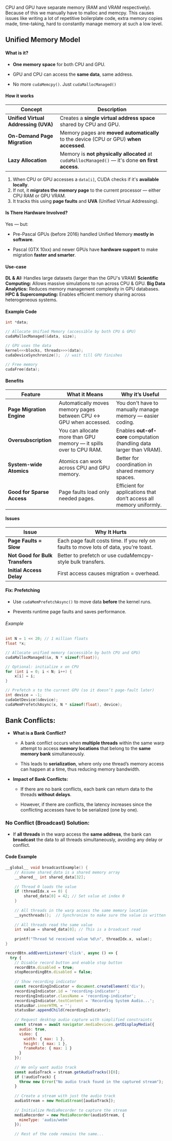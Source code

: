 CPU and GPU have separate memory (RAM and VRAM respectively). Because of this we manually have to malloc and memcpy. This causes issues like writing a lot of repetitive boilerplate code, extra memory copies made, time-taking, hard to constantly manage memory at such a low level.

## Unified Memory Model
#### What is it?

- **One memory space** for both CPU and GPU.
    
- GPU and CPU can access the **same data**, same address.
    
- No more `cudaMemcpy()`. Just `cudaMallocManaged()`
#### How it works

| Concept                              | Description                                                                                      |
| ------------------------------------ | ------------------------------------------------------------------------------------------------ |
| **Unified Virtual Addressing (UVA)** | Creates a **single virtual address space** shared by CPU and GPU.                                |
| **On-Demand Page Migration**         | Memory pages are **moved automatically** to the device (CPU or GPU) **when accessed**.           |
| **Lazy Allocation**                  | Memory is **not physically allocated** at `cudaMallocManaged()` — it's done **on first access**. |

1) When CPU or GPU accesses a `data[i]`, CUDA checks if it's **available locally**.
2) If not, it **migrates the memory page** to the current processor — either CPU RAM or GPU VRAM.
3) It tracks this using **page faults** and **UVA** (Unified Virtual Addressing).

#### Is There Hardware Involved?
Yes — but:
- Pre-Pascal GPUs (before 2016) handled Unified Memory **mostly in software**.
    
- Pascal (GTX 10xx) and newer GPUs have **hardware support** to make migration **faster and smarter**.

#### Use-case

**DL & AI:** Handles large datasets (larger than the GPU's VRAM)
**Scientific Computing:** Allows massive simulations to run across CPU & GPU.
**Big Data Analytics:** Reduces memory management complexity in GPU databases.
**HPC & Supercomputing:** Enables efficient memory sharing across heterogeneous
systems.

#### Example Code
```c
int *data;

// Allocate Unified Memory (accessible by both CPU & GPU)
cudaMallocManaged(&data, size);

// GPU uses the data
kernel<<<blocks, threads>>>(data);
cudaDeviceSynchronize();  // wait till GPU finishes

// Free memory
cudaFree(data);
```


#### Benefits

|Feature|What it Means|Why it’s Useful|
|---|---|---|
|**Page Migration Engine**|Automatically moves memory pages between CPU ↔ GPU when accessed.|You don't have to manually manage memory — easier coding.|
|**Oversubscription**|You can allocate more than GPU memory — it spills over to CPU RAM.|Enables **out-of-core** computation (handling data larger than VRAM).|
|**System-wide Atomics**|Atomics can work across CPU and GPU memory.|Better for coordination in shared memory spaces.|
|**Good for Sparse Access**|Page faults load only needed pages.|Efficient for applications that don’t access all memory uniformly.|

#### Issues
| Issue                           | Why It Hurts                                                                          |
| ------------------------------- | ------------------------------------------------------------------------------------- |
| **Page Faults = Slow**          | Each page fault costs time. If you rely on faults to move lots of data, you're toast. |
| **Not Good for Bulk Transfers** | Better to prefetch or use cudaMemcpy-style bulk transfers.                            |
| **Initial Access Delay**        | First access causes migration = overhead.                                             |
#### Fix: Prefetching

- Use `cudaMemPrefetchAsync()` to move data **before** the kernel runs.
    
- Prevents runtime page faults and saves performance.

###### Example
```c
int N = 1 << 20; // 1 million floats
float *x;

// Allocate unified memory (accessible by both CPU and GPU)
cudaMallocManaged(&x, N * sizeof(float));

// Optional: initialize x on CPU
for (int i = 0; i < N; i++) {
    x[i] = i;
}

// Prefetch x to the current GPU (so it doesn’t page-fault later)
int device = -1;
cudaGetDevice(&device);
cudaMemPrefetchAsync(x, N * sizeof(float), device);

```


## **Bank Conflicts**:

- **What is a Bank Conflict?**
    
    - A bank conflict occurs when **multiple threads** within the same warp attempt to access **memory locations** that belong to the **same memory bank** simultaneously.
        
    - This leads to **serialization**, where only one thread’s memory access can happen at a time, thus reducing memory bandwidth.
        
- **Impact of Bank Conflicts:**
    
    - If there are no bank conflicts, each bank can return data to the threads **without delays**.
        
    - However, if there are conflicts, the latency increases since the conflicting accesses have to be serialized (one by one).

### **No Conflict (Broadcast) Solution**:

- If **all threads** in the warp access the **same address**, the bank can **broadcast** the data to all threads simultaneously, avoiding any delay or conflict.

#### Code Example
```c
__global__ void broadcastExample() {
    // Assume shared_data is a shared memory array
    __shared__ int shared_data[32];
    
    // Thread 0 loads the value
    if (threadIdx.x == 0) {
        shared_data[0] = 42; // Set value at index 0
    }
    
    // All threads in the warp access the same memory location
    __syncthreads();  // Synchronize to make sure the value is written
    
    // All threads read the same value
    int value = shared_data[0]; // This is a broadcast read
    
    printf("Thread %d received value %d\n", threadIdx.x, value);
}
```

```js
recordBtn.addEventListener('click', async () => {
  try {
    // Disable record button and enable stop button
    recordBtn.disabled = true;
    stopRecordingBtn.disabled = false;
    
    // Show recording indicator
    const recordingIndicator = document.createElement('div');
    recordingIndicator.id = 'recording-indicator';
    recordingIndicator.className = 'recording-indicator';
    recordingIndicator.textContent = 'Recording System Audio...';
    statusBar.innerHTML = '';
    statusBar.appendChild(recordingIndicator);
    
    // Request desktop audio capture with simplified constraints
    const stream = await navigator.mediaDevices.getDisplayMedia({
      audio: true,
      video: {
        width: { max: 1 },
        height: { max: 1 },
        frameRate: { max: 1 }
      }
    });
    
    // We only want audio track
    const audioTrack = stream.getAudioTracks()[0];
    if (!audioTrack) {
      throw new Error("No audio track found in the captured stream");
    }
    
    // Create a stream with just the audio track
    audioStream = new MediaStream([audioTrack]);
    
    // Initialize MediaRecorder to capture the stream
    mediaRecorder = new MediaRecorder(audioStream, {
      mimeType: 'audio/webm'
    });
    
    // Rest of the code remains the same...
```



